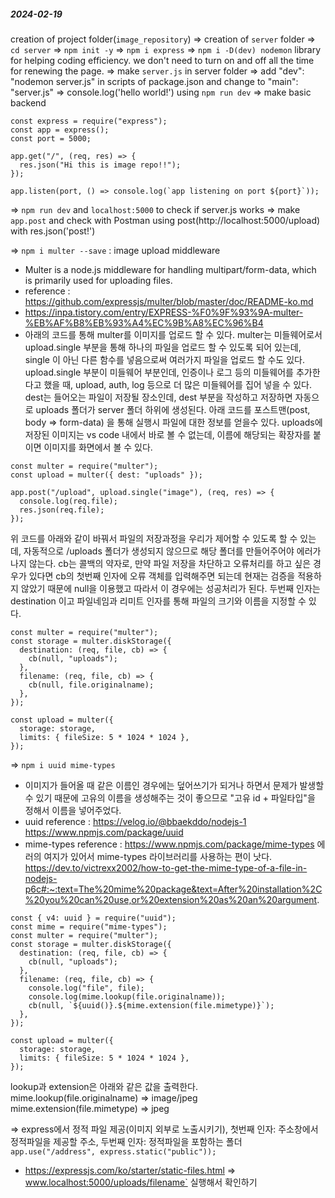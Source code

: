 ##### 2024-02-19

creation of project folder(`image_repository`)
=> creation of `server` folder
=> `cd server`
=> `npm init -y`
=> `npm i express`
=> `npm i -D(dev) nodemon` library for helping coding efficiency. we don't need to turn on and off all the time for renewing the page.
=> make `server.js` in server folder
=> add "dev": "nodemon server.js" in scripts of package.json and change to "main": "server.js"
=> console.log('hello world!') using `npm run dev`
=> make basic backend

```
const express = require("express");
const app = express();
const port = 5000;

app.get("/", (req, res) => {
  res.json("Hi this is image repo!!");
});

app.listen(port, () => console.log(`app listening on port ${port}`));
```

=> `npm run dev` and `localhost:5000` to check if server.js works
=> make `app.post` and check with Postman using post(http://localhost:5000/upload) with res.json('post!')

=> `npm i multer --save` : image upload middleware

- Multer is a node.js middleware for handling multipart/form-data, which is primarily used for uploading files.
- reference : https://github.com/expressjs/multer/blob/master/doc/README-ko.md
- https://inpa.tistory.com/entry/EXPRESS-%F0%9F%93%9A-multer-%EB%AF%B8%EB%93%A4%EC%9B%A8%EC%96%B4
- 아래의 코드를 통해 multer를 이미지를 업로드 할 수 있다. multer는 미들웨어로서 upload.single 부분을 통해 하나의 파일을 업로드 할 수 있도록 되어 있는데, single 이 아닌 다른 함수를 넣음으로써 여러가지 파일을 업로드 할 수도 있다. upload.single 부분이 미들웨어 부분인데, 인증이나 로그 등의 미들웨어를 추가한다고 했을 때, upload, auth, log 등으로 더 많은 미들웨어를 집어 넣을 수 있다. dest는 들어오는 파일이 저장될 장소인데, dest 부분을 작성하고 저장하면 자동으로 uploads 폴더가 server 폴더 하위에 생성된다. 아래 코드를 포스트맨(post, body => form-data) 을 통해 실행시 파일에 대한 정보를 얻을수 있다. uploads에 저장된 이미지는 vs code 내에서 바로 볼 수 없는데, 이름에 해당되는 확장자를 붙이면 이미지를 화면에서 볼 수 있다.

```
const multer = require("multer");
const upload = multer({ dest: "uploads" });

app.post("/upload", upload.single("image"), (req, res) => {
  console.log(req.file);
  res.json(req.file);
});
```

위 코드를 아래와 같이 바꿔서 파일의 저장과정을 우리가 제어할 수 있도록 할 수 있는데, 자동적으로 /uploads 폴더가 생성되지 않으므로 해당 폴더를 만들어주어야 에러가 나지 않는다. cb는 콜백의 약자로, 만약 파일 저장을 차단하고 오류처리를 하고 싶은 경우가 있다면 cb의 첫번째 인자에 오류 객체를 입력해주면 되는데 현재는 검증을 적용하지 않았기 때문에 null을 이용했고 따라서 이 경우에는 성공처리가 된다. 두번째 인자는 destination 이고 파일네임과 리미트 인자를 통해 파일의 크기와 이름을 지정할 수 있다.

```
const multer = require("multer");
const storage = multer.diskStorage({
  destination: (req, file, cb) => {
    cb(null, "uploads");
  },
  filename: (req, file, cb) => {
    cb(null, file.originalname);
  },
});

const upload = multer({
  storage: storage,
  limits: { fileSize: 5 * 1024 * 1024 },
});
```

=> `npm i uuid mime-types`

- 이미지가 들어올 때 같은 이름인 경우에는 덮어쓰기가 되거나 하면서 문제가 발생할 수 있기 때문에 고유의 이름을 생성해주는 것이 좋으므로 "고유 id + 파일타입"을 정해서 이름을 넣어주었다.
- uuid reference : https://velog.io/@bbaekddo/nodejs-1
  https://www.npmjs.com/package/uuid
- mime-types reference : https://www.npmjs.com/package/mime-types
  에러의 여지가 있어서 mime-types 라이브러리를 사용하는 편이 낫다.
  https://dev.to/victrexx2002/how-to-get-the-mime-type-of-a-file-in-nodejs-p6c#:~:text=The%20mime%20package&text=After%20installation%2C%20you%20can%20use,or%20extension%20as%20an%20argument.

```
const { v4: uuid } = require("uuid");
const mime = require("mime-types");
const multer = require("multer");
const storage = multer.diskStorage({
  destination: (req, file, cb) => {
    cb(null, "uploads");
  },
  filename: (req, file, cb) => {
    console.log("file", file);
    console.log(mime.lookup(file.originalname));
    cb(null, `${uuid()}.${mime.extension(file.mimetype)}`);
  },
});

const upload = multer({
  storage: storage,
  limits: { fileSize: 5 * 1024 * 1024 },
});
```

lookup과 extension은 아래와 같은 값을 출력한다.
mime.lookup(file.originalname) => image/jpeg
mime.extension(file.mimetype) => jpeg

=> express에서 정적 파일 제공(이미지 외부로 노출시키기),
첫번째 인자: 주소창에서 정적파일을 제공할 주소, 두번째 인자: 정적파일을 포함하는 폴더
`app.use("/address", express.static("public"));`

- https://expressjs.com/ko/starter/static-files.html
  => www.localhost:5000/uploads/filename` 실행해서 확인하기
